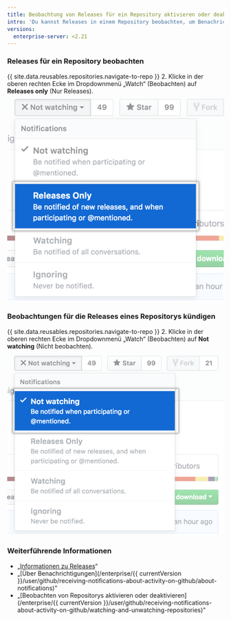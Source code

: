```yaml
---
title: Beobachtung von Releases für ein Repository aktivieren oder deaktivieren
intro: 'Du kannst Releases in einem Repository beobachten, um Benachrichtigungen zu erhalten, wenn ein neuer Release veröffentlicht wird, ohne dass Benachrichtigungen zu anderen Updates am Repository empfangen werden. Darüber hinaus kannst Du die Beobachtung von Releases beenden, wenn Du keine weiteren Benachrichtigungen für neue Releases in einem Repository erhalten möchtest.'
versions:
  enterprise-server: <2.21
---
```


### Releases für ein Repository beobachten

{{ site.data.reusables.repositories.navigate-to-repo }}
2. Klicke in der oberen rechten Ecke im Dropdownmenü „Watch“ (Beobachten) auf **Releases only** (Nur Releases). ![Beobachtungsoptionen in einem Dropdownmenü für Releases](/assets/images/help/notifications/watch-releases.png)

### Beobachtungen für die Releases eines Repositorys kündigen

{{ site.data.reusables.repositories.navigate-to-repo }}
2. Klicke in der oberen rechten Ecke im Dropdownmenü „Watch“ (Beobachten) auf **Not watching** (Nicht beobachten). ![Beobachtungsoptionen in einem Dropdownmenü für Releases](/assets/images/help/notifications/unwatch-repository.png)

### Weiterführende Informationen

- „[Informationen zu Releases](/articles/about-releases)“
- „[Über Benachrichtigungen](/enterprise/{{ currentVersion }}/user/github/receiving-notifications-about-activity-on-github/about-notifications)"
- „[Beobachten von Repositorys aktivieren oder deaktivieren](/enterprise/{{ currentVersion }}/user/github/receiving-notifications-about-activity-on-github/watching-and-unwatching-repositories)"

